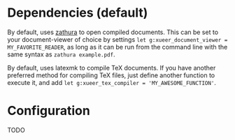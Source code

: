 Dependencies (default)
======================
By default, uses [zathura](https://pwmt.org) to open compiled documents. This can be set to your document-viewer of choice by settings `let g:xueer_document_viewer = MY_FAVORITE_READER`, as long as it can be run from the command line with the same syntax as `zathura example.pdf`.

By default, uses latexmk to compile TeX documents. If you have another preferred method for compiling TeX files, just define another function to execute it, and add `let g:xueer_tex_compiler = 'MY_AWESOME_FUNCTION'`.

Configuration
=============
TODO
